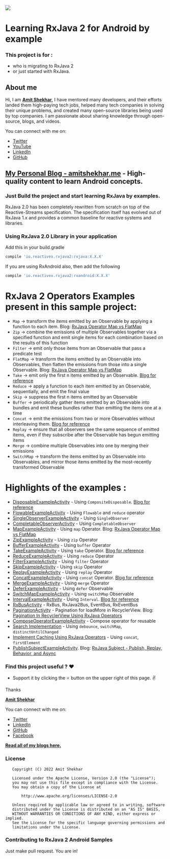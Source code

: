 <img src=https://raw.githubusercontent.com/amitshekhariitbhu/RxJava2-Android-Samples/master/assets/rxjava2.png >

# Learning RxJava 2 for Android by example

### This project is for : 
* who is migrating to RxJava 2 
* or just started with RxJava.

## About me

Hi, I am [**Amit Shekhar**](https://amitshekhar.me), I have mentored many developers, and their efforts landed them high-paying tech jobs, helped many tech companies in solving their unique problems, and created many open-source libraries being used by top companies. I am passionate about sharing knowledge through open-source, blogs, and videos.

You can connect with me on:

- [Twitter](https://twitter.com/amitiitbhu)
- [YouTube](https://www.youtube.com/@amitshekhar)
- [LinkedIn](https://www.linkedin.com/in/amit-shekhar-iitbhu)
- [GitHub](https://github.com/amitshekhariitbhu)

## [My Personal Blog - amitshekhar.me](https://amitshekhar.me/blog) - High-quality content to learn Android concepts.

### Just Build the project and start learning RxJava by examples.

RxJava 2.0 has been completely rewritten from scratch on top of the Reactive-Streams specification. The specification itself has evolved out of RxJava 1.x and provides a common baseline for reactive systems and libraries.

### Using RxJava 2.0 Library in your application

Add this in your build.gradle
```groovy
compile 'io.reactivex.rxjava2:rxjava:X.X.X'
```
If you are using RxAndroid also, then add the following
```groovy
compile 'io.reactivex.rxjava2:rxandroid:X.X.X'
```

# RxJava 2 Operators Examples present in this sample project:

* `Map` -> transform the items emitted by an Observable by applying a function to each item. Blog: [RxJava Operator Map vs FlatMap](https://amitshekhar.me/blog/rxjava-map-vs-flatmap)
* `Zip` -> combine the emissions of multiple Observables together via a specified function and emit single items for each combination based on the results of this function
* `Filter` -> emit only those items from an Observable that pass a predicate test
* `FlatMap` -> transform the items emitted by an Observable into Observables, then flatten the emissions from those into a single Observable. Blog: [RxJava Operator Map vs FlatMap](https://amitshekhar.me/blog/rxjava-map-vs-flatmap)
* `Take` -> emit only the first n items emitted by an Observable. [Blog for reference](https://amitshekhar.me/blog/rxjava-interval-operator)
* `Reduce` -> apply a function to each item emitted by an Observable, sequentially, and emit the final value
* `Skip` -> suppress the first n items emitted by an Observable
* `Buffer` -> periodically gather items emitted by an Observable into bundles and emit these bundles rather than emitting the items one at a time
* `Concat` -> emit the emissions from two or more Observables without interleaving them. [Blog for reference](https://amitshekhar.me/blog/rxjava-concat-operator)
* `Replay` -> ensure that all observers see the same sequence of emitted items, even if they subscribe after the Observable has begun emitting items
* `Merge` -> combine multiple Observables into one by merging their emissions
* `SwitchMap` -> transform the items emitted by an Observable into Observables, and mirror those items emitted by the most-recently transformed Observable


# Highlights of the examples :

* [DisposableExampleActivity](https://github.com/amitshekhariitbhu/RxJava2-Android-Samples/blob/master/app/src/main/java/com/rxjava2/android/samples/ui/operators/DisposableExampleActivity.java) - Using `CompositeDisposable`. [Blog for reference](https://amitshekhar.me/blog/dispose-vs-clear-compositedisposable-rxjava)
* [FlowableExampleActivity](https://github.com/amitshekhariitbhu/RxJava2-Android-Samples/blob/master/app/src/main/java/com/rxjava2/android/samples/ui/operators/FlowableExampleActivity.java) - Using `Flowable` and `reduce` operator
* [SingleObserverExampleActivity](https://github.com/amitshekhariitbhu/RxJava2-Android-Samples/blob/master/app/src/main/java/com/rxjava2/android/samples/ui/operators/SingleObserverExampleActivity.java) - Using `SingleObserver`
* [CompletableObserverActivity](https://github.com/amitshekhariitbhu/RxJava2-Android-Samples/blob/master/app/src/main/java/com/rxjava2/android/samples/ui/operators/CompletableObserverExampleActivity.java) - Using `CompletableObserver`
* [MapExampleActivity](https://github.com/amitshekhariitbhu/RxJava2-Android-Samples/blob/master/app/src/main/java/com/rxjava2/android/samples/ui/operators/MapExampleActivity.java) - Using `map` Operator. Blog: [RxJava Operator Map vs FlatMap](https://amitshekhar.me/blog/rxjava-map-vs-flatmap)
* [ZipExampleActivity](https://github.com/amitshekhariitbhu/RxJava2-Android-Samples/blob/master/app/src/main/java/com/rxjava2/android/samples/ui/operators/ZipExampleActivity.java) - Using `zip` Operator
* [BufferExampleActivity](https://github.com/amitshekhariitbhu/RxJava2-Android-Samples/blob/master/app/src/main/java/com/rxjava2/android/samples/ui/operators/BufferExampleActivity.java) - Using `buffer` Operator
* [TakeExampleActivity](https://github.com/amitshekhariitbhu/RxJava2-Android-Samples/blob/master/app/src/main/java/com/rxjava2/android/samples/ui/operators/TakeExampleActivity.java) - Using `take` Operator. [Blog for reference](https://amitshekhar.me/blog/rxjava-interval-operator)
* [ReduceExampleActivity](https://github.com/amitshekhariitbhu/RxJava2-Android-Samples/blob/master/app/src/main/java/com/rxjava2/android/samples/ui/operators/ReduceExampleActivity.java) - Using `reduce` Operator
* [FilterExampleActivity](https://github.com/amitshekhariitbhu/RxJava2-Android-Samples/blob/master/app/src/main/java/com/rxjava2/android/samples/ui/operators/FilterExampleActivity.java) - Using `filter` Operator
* [SkipExampleActivity](https://github.com/amitshekhariitbhu/RxJava2-Android-Samples/blob/master/app/src/main/java/com/rxjava2/android/samples/ui/operators/SkipExampleActivity.java) - Using `skip` Operator
* [ReplayExampleActivity](https://github.com/amitshekhariitbhu/RxJava2-Android-Samples/blob/master/app/src/main/java/com/rxjava2/android/samples/ui/operators/ReplayExampleActivity.java) - Using `replay` Operator
* [ConcatExampleActivity](https://github.com/amitshekhariitbhu/RxJava2-Android-Samples/blob/master/app/src/main/java/com/rxjava2/android/samples/ui/operators/ConcatExampleActivity.java) - Using `concat` Operator. [Blog for reference](https://amitshekhar.me/blog/rxjava-concat-operator)
* [MergeExampleActivity](https://github.com/amitshekhariitbhu/RxJava2-Android-Samples/blob/master/app/src/main/java/com/rxjava2/android/samples/ui/operators/MergeExampleActivity.java) - Using `merge` Operator
* [DeferExampleActivity](https://github.com/amitshekhariitbhu/RxJava2-Android-Samples/blob/master/app/src/main/java/com/rxjava2/android/samples/ui/operators/DeferExampleActivity.java) - Using `defer` Observable
* [SwitchMapExampleActivity](https://github.com/amitshekhariitbhu/RxJava2-Android-Samples/blob/master/app/src/main/java/com/rxjava2/android/samples/ui/operators/SwitchMapExampleActivity.java) - Using `switchMap` Observable
* [IntervalExampleActivity](https://github.com/amitshekhariitbhu/RxJava2-Android-Samples/blob/master/app/src/main/java/com/rxjava2/android/samples/ui/operators/IntervalExampleActivity.java) - Using `Interval`. [Blog for reference](https://amitshekhar.me/blog/rxjava-interval-operator)
* [RxBusActivity](https://github.com/amitshekhariitbhu/RxJava2-Android-Samples/blob/master/app/src/main/java/com/rxjava2/android/samples/ui/rxbus/RxBusActivity.java) - RxBus, RxJava2Bus, EventBus, RxEventBus
* [PaginationActivity](https://github.com/amitshekhariitbhu/RxJava2-Android-Samples/blob/master/app/src/main/java/com/rxjava2/android/samples/ui/pagination/PaginationActivity.java) - Pagination for loadMore in RecyclerView. Blog: [Pagination In RecyclerView Using RxJava Operators](https://amitshekhar.me/blog/pagination-in-recyclerview-using-rxjava-operators)
* [ComposeOperatorExampleActivity](https://github.com/amitshekhariitbhu/RxJava2-Android-Samples/blob/master/app/src/main/java/com/rxjava2/android/samples/ui/compose/ComposeOperatorExampleActivity.java) - Compose operator for reusable
* [Search Implementation](https://github.com/amitshekhariitbhu/RxJava2-Android-Samples/blob/master/app/src/main/java/com/rxjava2/android/samples/ui/search/SearchActivity.java) - Using `debounce`, `switchMap`, `distinctUntilChanged`
* [Implement Caching Using RxJava Operators](https://github.com/amitshekhariitbhu/RxJava2-Android-Samples/blob/master/app/src/main/java/com/rxjava2/android/samples/ui/cache/CacheExampleActivity.java) - Using `concat`, `firstElement`
* [PublishSubjectExampleActivity](https://github.com/amitshekhariitbhu/RxJava2-Android-Samples/blob/master/app/src/main/java/com/rxjava2/android/samples/ui/operators/PublishSubjectExampleActivity.java). Blog: [RxJava Subject - Publish, Replay, Behavior, and Async](https://amitshekhar.me/blog/rxjava-subject-publish-replay-behavior-async)

### Find this project useful ? :heart:
* Support it by clicking the :star: button on the upper right of this page. :v:

Thanks

[**Amit Shekhar**](https://amitshekhar.me)

You can connect with me on:

- [Twitter](https://twitter.com/amitiitbhu)
- [LinkedIn](https://www.linkedin.com/in/amit-shekhar-iitbhu)
- [GitHub](https://github.com/amitshekhariitbhu)
- [Facebook](https://www.facebook.com/amit.shekhar.iitbhu)

[**Read all of my blogs here.**](https://amitshekhar.me/blog)

### License
```
   Copyright (C) 2022 Amit Shekhar

   Licensed under the Apache License, Version 2.0 (the "License");
   you may not use this file except in compliance with the License.
   You may obtain a copy of the License at

       http://www.apache.org/licenses/LICENSE-2.0

   Unless required by applicable law or agreed to in writing, software
   distributed under the License is distributed on an "AS IS" BASIS,
   WITHOUT WARRANTIES OR CONDITIONS OF ANY KIND, either express or implied.
   See the License for the specific language governing permissions and
   limitations under the License.
```

### Contributing to RxJava 2 Android Samples
Just make pull request. You are in!
 
